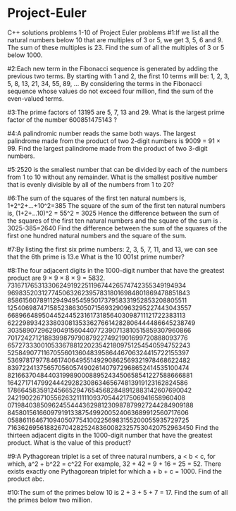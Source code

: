 # Project-Euler
C++ solutions problems 1-10 of Project Euler problems
#1:If we list all the natural numbers below 10 that are multiples of 3 or 5, we get 3, 5, 6 and 9. The sum of these multiples is 23.
Find the sum of all the multiples of 3 or 5 below 1000.

#2:Each new term in the Fibonacci sequence is generated by adding the previous two terms. By starting with 1 and 2, the first 10 terms will be:
1, 2, 3, 5, 8, 13, 21, 34, 55, 89, ...
By considering the terms in the Fibonacci sequence whose values do not exceed four million, find the sum of the even-valued terms.

#3:The prime factors of 13195 are 5, 7, 13 and 29.
What is the largest prime factor of the number 600851475143 ?

#4:A palindromic number reads the same both ways. The largest palindrome made from the product of two 2-digit numbers is 9009 = 91 × 99.
Find the largest palindrome made from the product of two 3-digit numbers.

#5:2520 is the smallest number that can be divided by each of the numbers from 1 to 10 without any remainder.
What is the smallest positive number that is evenly divisible by all of the numbers from 1 to 20?

#6:The sum of the squares of the first ten natural numbers is,
1+2^2+...+10^2=385
The square of the sum of the first ten natural numbers is,
(1+2+...10)^2 = 55^2 = 3025
Hence the difference between the sum of the squares of the first ten natural numbers and the square of the sum is .
3025-385=2640
Find the difference between the sum of the squares of the first one hundred natural numbers and the square of the sum.

#7:By listing the first six prime numbers: 2, 3, 5, 7, 11, and 13, we can see that the 6th prime is 13.e
What is the 10 001st prime number?

#8:The four adjacent digits in the 1000-digit number that have the greatest product are 9 × 9 × 8 × 9 = 5832.
73167176531330624919225119674426574742355349194934
96983520312774506326239578318016984801869478851843
85861560789112949495459501737958331952853208805511
12540698747158523863050715693290963295227443043557
66896648950445244523161731856403098711121722383113
62229893423380308135336276614282806444486645238749
30358907296290491560440772390713810515859307960866
70172427121883998797908792274921901699720888093776
65727333001053367881220235421809751254540594752243
52584907711670556013604839586446706324415722155397
53697817977846174064955149290862569321978468622482
83972241375657056057490261407972968652414535100474
82166370484403199890008895243450658541227588666881
16427171479924442928230863465674813919123162824586
17866458359124566529476545682848912883142607690042
24219022671055626321111109370544217506941658960408
07198403850962455444362981230987879927244284909188
84580156166097919133875499200524063689912560717606
05886116467109405077541002256983155200055935729725
71636269561882670428252483600823257530420752963450
Find the thirteen adjacent digits in the 1000-digit number that have the greatest product. What is the value of this product?

#9:A Pythagorean triplet is a set of three natural numbers, a < b < c, for which,
a^2 + b^22 = c^22
For example, 32 + 42 = 9 + 16 = 25 = 52.
There exists exactly one Pythagorean triplet for which a + b + c = 1000.
Find the product abc.

#10:The sum of the primes below 10 is 2 + 3 + 5 + 7 = 17.
Find the sum of all the primes below two million.
